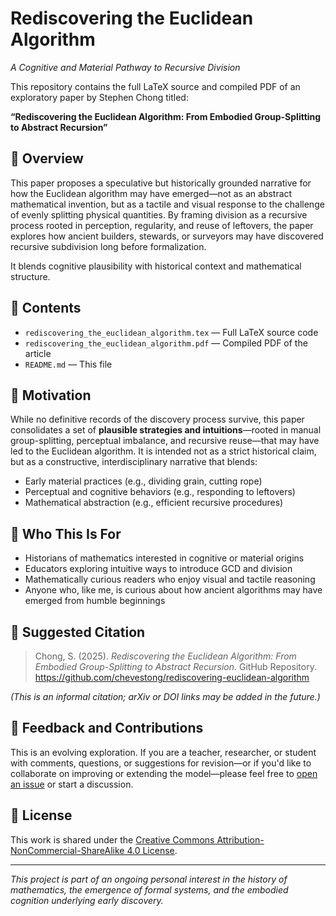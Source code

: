 # Rediscovering the Euclidean Algorithm  
*A Cognitive and Material Pathway to Recursive Division*

This repository contains the full LaTeX source and compiled PDF of an exploratory paper by Stephen Chong titled:

**“Rediscovering the Euclidean Algorithm: From Embodied Group-Splitting to Abstract Recursion”**

## 📜 Overview

This paper proposes a speculative but historically grounded narrative for how the Euclidean algorithm may have emerged—not as an abstract mathematical invention, but as a tactile and visual response to the challenge of evenly splitting physical quantities. By framing division as a recursive process rooted in perception, regularity, and reuse of leftovers, the paper explores how ancient builders, stewards, or surveyors may have discovered recursive subdivision long before formalization.

It blends cognitive plausibility with historical context and mathematical structure.

## 📂 Contents

- `rediscovering_the_euclidean_algorithm.tex` — Full LaTeX source code  
- `rediscovering_the_euclidean_algorithm.pdf` — Compiled PDF of the article  
- `README.md` — This file

## 📌 Motivation

While no definitive records of the discovery process survive, this paper consolidates a set of **plausible strategies and intuitions**—rooted in manual group-splitting, perceptual imbalance, and recursive reuse—that may have led to the Euclidean algorithm. It is intended not as a strict historical claim, but as a constructive, interdisciplinary narrative that blends:

- Early material practices (e.g., dividing grain, cutting rope)  
- Perceptual and cognitive behaviors (e.g., responding to leftovers)  
- Mathematical abstraction (e.g., efficient recursive procedures)  

## 🎯 Who This Is For

- Historians of mathematics interested in cognitive or material origins  
- Educators exploring intuitive ways to introduce GCD and division  
- Mathematically curious readers who enjoy visual and tactile reasoning  
- Anyone who, like me, is curious about how ancient algorithms may have emerged from humble beginnings

## 📘 Suggested Citation

> Chong, S. (2025). *Rediscovering the Euclidean Algorithm: From Embodied Group-Splitting to Abstract Recursion*. GitHub Repository. https://github.com/chevestong/rediscovering-euclidean-algorithm

*(This is an informal citation; arXiv or DOI links may be added in the future.)*

## 🤝 Feedback and Contributions

This is an evolving exploration. If you are a teacher, researcher, or student with comments, questions, or suggestions for revision—or if you'd like to collaborate on improving or extending the model—please feel free to [open an issue](https://github.com/chevestong/rediscovering-euclidean-algorithm/issues) or start a discussion.

## 🔖 License

This work is shared under the [Creative Commons Attribution-NonCommercial-ShareAlike 4.0 License](https://creativecommons.org/licenses/by-nc-sa/4.0/).

---

*This project is part of an ongoing personal interest in the history of mathematics, the emergence of formal systems, and the embodied cognition underlying early discovery.*  
